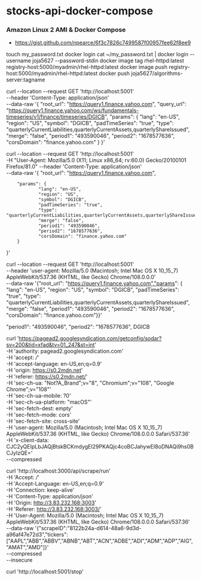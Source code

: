 # stocks-api-docker-compose

### Amazon Linux 2 AMI & Docker Compose
- https://gist.github.com/npearce/6f3c7826c7499587f00957fee62f8ee9

touch my_password.txt
docker login
cat ~/my_password.txt | docker login --username joja5627 --password-stdin
docker image tag rhel-httpd:latest registry-host:5000/myadmin/rhel-httpd:latest
docker image push registry-host:5000/myadmin/rhel-httpd:latest
docker push joja5627/algorithms-server:tagname

curl --location --request GET 'http://localhost:5001' \
--header 'Content-Type: application/json' \
--data-raw '{
        "root_url": "https://query1.finance.yahoo.com",
        "query_url": "https://query1.finance.yahoo.com/ws/fundamentals-timeseries/v1/finance/timeseries/DGICB",
        "params": {
                "lang": "en-US",
                "region": "US",
                "symbol": "DGICB",
                "padTimeSeries": "true",
                "type": "quarterlyCurrentLiabilities,quarterlyCurrentAssets,quarterlyShareIssued",
                "merge": "false",
                "period1": "493590046",
                "period2": "1678577636",
                "corsDomain": "finance.yahoo.com"
        }
}'

curl --location --request GET 'http://localhost:5001' \
-H "User-Agent: Mozilla/5.0 (X11; Linux x86_64; rv:60.0) Gecko/20100101 Firefox/81.0"
--header 'Content-Type: application/json' \
--data-raw '{
        "root_url": "https://query1.finance.yahoo.com",
        
        "params": {
                "lang": "en-US",
                "region": "US",
                "symbol": "DGICB",
                "padTimeSeries": "true",
                "type": "quarterlyCurrentLiabilities,quarterlyCurrentAssets,quarterlyShareIssued",
                "merge": "false",
                "period1": "493590046",
                "period2": "1678577636",
                "corsDomain": "finance.yahoo.com"
        }
}'

curl --location --request GET 'http://localhost:5001' \
--header 'user-agent: Mozilla/5.0 (Macintosh; Intel Mac OS X 10_15_7) AppleWebKit/537.36 (KHTML, like Gecko) Chrome/108.0.0.0' \
--data-raw '{"root_url": "https://query1.finance.yahoo.com","params": { "lang": "en-US", "region": "US", "symbol": "DGICB", "padTimeSeries": "true", "type": "quarterlyCurrentLiabilities,quarterlyCurrentAssets,quarterlyShareIssued", "merge": "false", "period1": "493590046", "period2": "1678577636", "corsDomain": "finance.yahoo.com"}}'

"period1": "493590046", "period2": "1678577636", DGICB
 
curl 'https://pagead2.googlesyndication.com/getconfig/sodar?sv=200&tid=xfad&tv=01_247&st=int' \
  -H 'authority: pagead2.googlesyndication.com' \
  -H 'accept: */*' \
  -H 'accept-language: en-US,en;q=0.9' \
  -H 'origin: https://s0.2mdn.net' \
  -H 'referer: https://s0.2mdn.net/' \
  -H 'sec-ch-ua: "Not?A_Brand";v="8", "Chromium";v="108", "Google Chrome";v="108"' \
  -H 'sec-ch-ua-mobile: ?0' \
  -H 'sec-ch-ua-platform: "macOS"' \
  -H 'sec-fetch-dest: empty' \
  -H 'sec-fetch-mode: cors' \
  -H 'sec-fetch-site: cross-site' \
  -H 'user-agent: Mozilla/5.0 (Macintosh; Intel Mac OS X 10_15_7) AppleWebKit/537.36 (KHTML, like Gecko) Chrome/108.0.0.0 Safari/537.36' \
  -H 'x-client-data: CJC2yQEIpLbJAQjBtskBCKmdygEI29PKAQjc4coBCJahywEI8oDNAQi9hs0BCJyIzQE=' \
  --compressed

  curl 'http://localhost:3000/api/scrape/run' \
  -H 'Accept: */*' \
  -H 'Accept-Language: en-US,en;q=0.9' \
  -H 'Connection: keep-alive' \
  -H 'Content-Type: application/json' \
  -H 'Origin: http://3.83.232.168:3003' \
  -H 'Referer: http://3.83.232.168:3003/' \
  -H 'User-Agent: Mozilla/5.0 (Macintosh; Intel Mac OS X 10_15_7) AppleWebKit/537.36 (KHTML, like Gecko) Chrome/108.0.0.0 Safari/537.36' \
  --data-raw '{"scrapeID":"8122b24a-d614-48a6-9d3d-a96af47e72d3","tickers":["AAPL","ABB","ABBV","ABNB","ABT","ACN","ADBE","ADI","ADM","ADP","AIG","AMAT","AMD"]}' \
  --compressed \
  --insecure

  curl 'http://localhost:5001/stop'